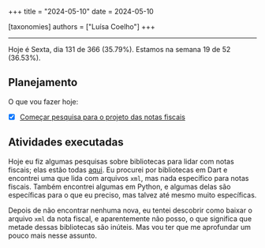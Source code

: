 +++
title = "2024-05-10"
date = 2024-05-10

[taxonomies]
authors = ["Luísa Coelho"]
+++

---

Hoje é Sexta, dia 131 de 366 (35.79%). Estamos na semana 19 de 52 (36.53%).

## Planejamento

O que vou fazer hoje:

- [x] [Começar pesquisa para o projeto das notas fiscais](https://github.com/OmnicodeSolutions/scanspend/issues/1)

## Atividades executadas

Hoje eu fiz algumas pesquisas sobre bibliotecas para lidar com notas fiscais; elas estão todas [aqui](https://github.com/OmnicodeSolutions/scanspend/blob/libraries/libraries.md). Eu procurei por bibliotecas em Dart e encontrei uma que lida com arquivos `xml`, mas nada específico para notas fiscais. Também encontrei algumas em Python, e algumas delas são específicas para o que eu preciso, mas talvez até mesmo muito específicas.

Depois de não encontrar nenhuma nova, eu tentei descobrir como baixar o arquivo `xml` da nota fiscal, e aparentemente não posso, o que significa que metade dessas bibliotecas são inúteis. Mas vou ter que me aprofundar um pouco mais nesse assunto.
